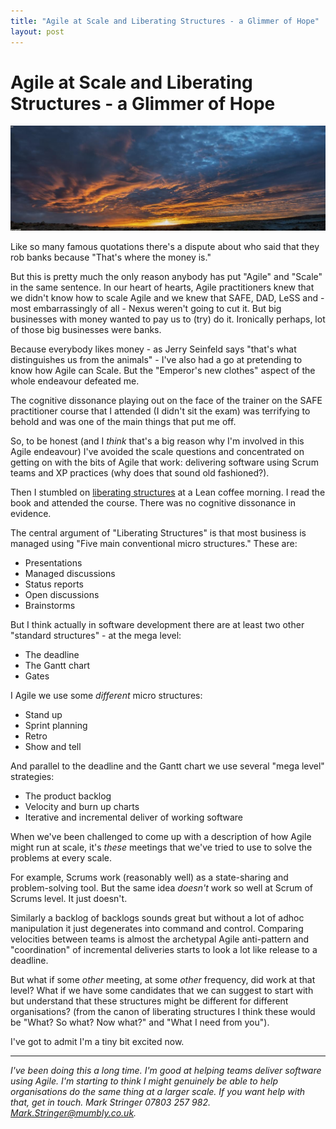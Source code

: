 ```yaml
---
title: "Agile at Scale and Liberating Structures - a Glimmer of Hope"
layout: post 
---
```



# Agile at Scale and Liberating Structures - a Glimmer of Hope

![Sunrise](/assets/SunRise.jpg)

Like so many famous quotations there's a dispute about who said that they rob banks because "That's where the money is."

But this is pretty much the only reason anybody has put "Agile" and "Scale" in the same sentence. In our heart of hearts, Agile practitioners knew that we didn't know how to scale Agile and we knew that SAFE, DAD, LeSS and - most embarrassingly of all - Nexus weren't going to cut it.  But big businesses with money wanted to pay us to (try) do it. Ironically perhaps, lot of those big businesses were banks.
 
Because everybody likes money - as Jerry Seinfeld says "that's what distinguishes us from the animals" - I've also had a go at pretending to know how Agile can Scale. But the "Emperor's new clothes" aspect of the whole endeavour defeated me.

The cognitive dissonance playing out on the face of the trainer on the SAFE practitioner course that I attended (I didn't sit the exam) was terrifying to behold and was one of the main things that put me off.

So, to be honest (and I *think* that's a big reason why I'm involved in this Agile endeavour) I've avoided the scale questions and concentrated on getting on with the bits of Agile that work: delivering software using Scrum teams and XP practices (why does that sound old fashioned?).

Then I stumbled on [liberating structures](http://www.liberatingstructures.com/) at a Lean coffee morning. I read the book and attended the course. There was no cognitive dissonance in evidence.

The central argument of "Liberating Structures" is that most business is managed using "Five main conventional micro structures."
These are:

*   Presentations
*   Managed discussions
*   Status reports
*   Open discussions
*   Brainstorms

But I think actually in software development there are at least two other "standard structures" - at the mega level:

*   The deadline
*   The Gantt chart
*   Gates

I Agile we use some *different* micro structures: 

*   Stand up
*   Sprint planning
*   Retro
*   Show and tell

And parallel to the deadline and the Gantt chart we use several "mega level" strategies:

* The product backlog
* Velocity and burn up charts
* Iterative and incremental deliver of working software

When we've been challenged to come up with a description of how Agile might run at scale, it's *these* meetings that we've tried to use to solve the problems at every scale.

For example, Scrums work (reasonably well) as a state-sharing and problem-solving tool. But the same idea *doesn't* work so well at Scrum of Scrums level.  It just doesn't.

Similarly a backlog of backlogs sounds great but without a lot of adhoc manipulation it just degenerates into command and control. Comparing velocities between teams is almost the archetypal Agile anti-pattern and "coordination" of incremental deliveries starts to look a lot like release to a deadline.

But what if some *other* meeting, at some *other* frequency, did work at that level? What if we have some candidates that we can suggest to start with but understand that these structures might be different for different organisations? (from the canon of liberating structures I think these would be "What? So what? Now what?" and "What I need from you").

I've got to admit I'm a tiny bit excited now.

---

*I've been doing this a long time. I'm good at helping teams deliver software using Agile. I'm starting to think I might genuinely be able to help organisations do the same thing at a larger scale. If you want help with that, get in touch. Mark Stringer 07803 257 982. Mark.Stringer@mumbly.co.uk.*
 

